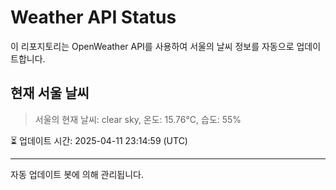 
# Weather API Status

이 리포지토리는 OpenWeather API를 사용하여 서울의 날씨 정보를 자동으로 업데이트합니다.

## 현재 서울 날씨
> 서울의 현재 날씨: clear sky, 온도: 15.76°C, 습도: 55%

⏳ 업데이트 시간: 2025-04-11 23:14:59 (UTC)

---
자동 업데이트 봇에 의해 관리됩니다.
